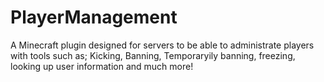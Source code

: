 # PlayerManagement

A Minecraft plugin designed for servers to be able to administrate players with tools such as; Kicking, Banning, Temporaryily banning, freezing, looking up user information and much more!
